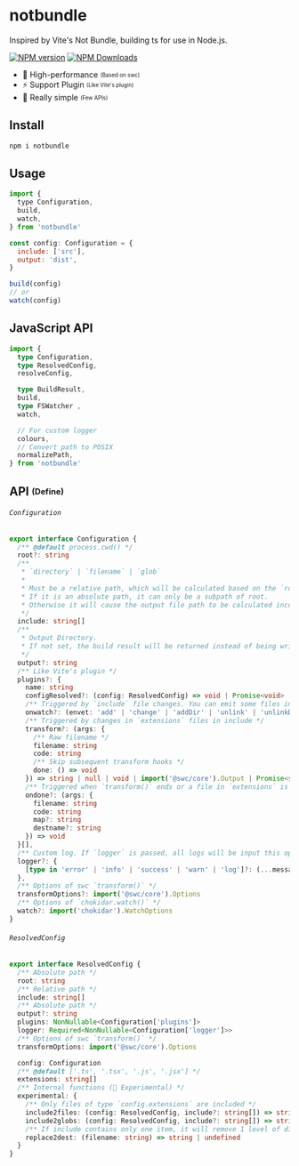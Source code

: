 # notbundle
Inspired by Vite's Not Bundle, building ts for use in Node.js.

[![NPM version](https://img.shields.io/npm/v/notbundle.svg)](https://npmjs.org/package/notbundle)
[![NPM Downloads](https://img.shields.io/npm/dm/notbundle.svg)](https://npmjs.org/package/notbundle)

- 🚀 High-performance <sub><sup>(Based on swc)</sup></sub>
- ⚡️ Support Plugin <sub><sup>(Like Vite's plugin)</sup></sub>
- 🌱 Really simple <sub><sup>(Few APIs)</sup></sub>

## Install

```sh
npm i notbundle
```

## Usage

```js
import {
  type Configuration,
  build,
  watch,
} from 'notbundle'

const config: Configuration = {
  include: ['src'],
  output: 'dist',
}

build(config)
// or
watch(config)
```

## JavaScript API

```ts
import {
  type Configuration,
  type ResolvedConfig,
  resolveConfig,

  type BuildResult,
  build,
  type FSWatcher ,
  watch,

  // For custom logger
  colours,
  // Convert path to POSIX
  normalizePath,
} from 'notbundle'
```

## API <sub><sup>(Define)</sup></sub>

###### `Configuration`

```ts
export interface Configuration {
  /** @default process.cwd() */
  root?: string
  /**
   * `directory` | `filename` | `glob`
   * 
   * Must be a relative path, which will be calculated based on the `root`.  
   * If it is an absolute path, it can only be a subpath of root.  
   * Otherwise it will cause the output file path to be calculated incorrectly.  
   */
  include: string[]
  /**
   * Output Directory.
   * If not set, the build result will be returned instead of being written to the file.
   */
  output?: string
  /** Like Vite's plugin */
  plugins?: {
    name: string
    configResolved?: (config: ResolvedConfig) => void | Promise<void>
    /** Triggered by `include` file changes. You can emit some files in this hooks. */
    onwatch?: (envet: 'add' | 'change' | 'addDir' | 'unlink' | 'unlinkDir', path: string) => void
    /** Triggered by changes in `extensions` files in include */
    transform?: (args: {
      /** Raw filename */
      filename: string
      code: string
      /** Skip subsequent transform hooks */
      done: () => void
    }) => string | null | void | import('@swc/core').Output | Promise<string | null | void | import('@swc/core').Output>
    /** Triggered when `transform()` ends or a file in `extensions` is removed */
    ondone?: (args: {
      filename: string
      code: string
      map?: string
      destname?: string
    }) => void
  }[],
  /** Custom log. If `logger` is passed, all logs will be input this option */
  logger?: {
    [type in 'error' | 'info' | 'success' | 'warn' | 'log']?: (...message: string[]) => void
  },
  /** Options of swc `transform()` */
  transformOptions?: import('@swc/core').Options
  /** Options of `chokidar.watch()` */
  watch?: import('chokidar').WatchOptions
}
```

###### `ResolvedConfig`

```ts
export interface ResolvedConfig {
  /** Absolute path */
  root: string
  /** Relative path */
  include: string[]
  /** Absolute path */
  output?: string
  plugins: NonNullable<Configuration['plugins']>
  logger: Required<NonNullable<Configuration['logger']>>
  /** Options of swc `transform()` */
  transformOptions: import('@swc/core').Options

  config: Configuration
  /** @default ['.ts', '.tsx', '.js', '.jsx'] */
  extensions: string[]
  /** Internal functions (🚨 Experimental) */
  experimental: {
    /** Only files of type `config.extensions` are included */
    include2files: (config: ResolvedConfig, include?: string[]) => string[]
    include2globs: (config: ResolvedConfig, include?: string[]) => string[]
    /** If include contains only one item, it will remove 1 level of dir 🤔 */
    replace2dest: (filename: string) => string | undefined
  }
}
```
